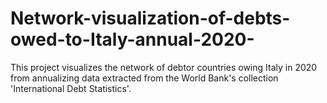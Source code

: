 # Network-visualization-of-debts-owed-to-Italy-annual-2020-
This project visualizes the network of debtor countries owing Italy in 2020 from annualizing data extracted from the World Bank's collection 'International Debt Statistics'.
